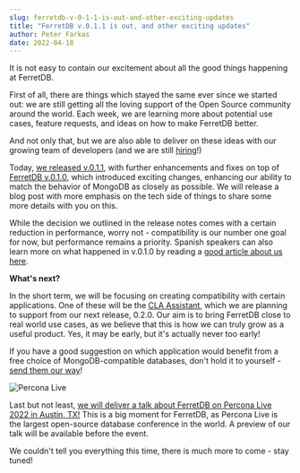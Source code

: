 ```yaml
---
slug: ferretdb-v-0-1-1-is-out-and-other-exciting-updates
title: "FerretDB v.0.1.1 is out, and other exciting updates"
author: Peter Farkas
date: 2022-04-18
---
```


It is not easy to contain our excitement about all the good things happening at FerretDB.

<!--truncate-->

First of all, there are things which stayed the same ever since we started out: we are still getting all the loving support of the Open Source community around the world.
Each week, we are learning more about potential use cases, feature requests, and ideas on how to make FerretDB better.

And not only that, but we are also able to deliver on these ideas with our growing team of developers (and we are still [hiring](http://www.ferretdb.io/careers)!)

Today, [we released v.0.1.1](https://github.com/FerretDB/FerretDB/releases/tag/v0.1.1), with further enhancements and fixes on top of [FerretDB v.0.1.0](https://github.com/FerretDB/FerretDB/releases/tag/v0.1.0), which introduced exciting changes, enhancing our ability to match the behavior of MongoDB as closely as possible.
We will release a blog post with more emphasis on the tech side of things to share some more details with you on this.

While the decision we outlined in the release notes comes with a certain reduction in performance, worry not - compatibility is our number one goal for now, but performance remains a priority.
Spanish speakers can also learn more on what happened in v.0.1.0 by reading a [good article about us here](https://www.linuxadictos.com/mangodb-se-moderniza-y-ahora-cambia-a-ser-ferretdb.html).

**What's next?**

In the short term, we will be focusing on creating compatibility with certain applications.
One of these will be the [CLA Assistant](https://cla-assistant.io/ "CLA Assistant"), which we are planning to support from our next release, 0.2.0.
Our aim is to bring FerretDB close to real world use cases, as we believe that this is how we can truly grow as a useful product.
Yes, it may be early, but it's actually never too early!

If you have a good suggestion on which application would benefit from a free choice of MongoDB-compatible databases, don't hold it to yourself - [send them our way](https://www.ferretdb.io/contact/)!

![Percona Live](../static/img/blog/perconalive.png)

Last but not least, [we will deliver a talk about FerretDB on Percona Live 2022 in Austin, TX!](https://sched.co/10Qf5) This is a big moment for FerretDB, as Percona Live is the largest open-source database conference in the world.
A preview of our talk will be available before the event.

We couldn't tell you everything this time, there is much more to come - stay tuned!
